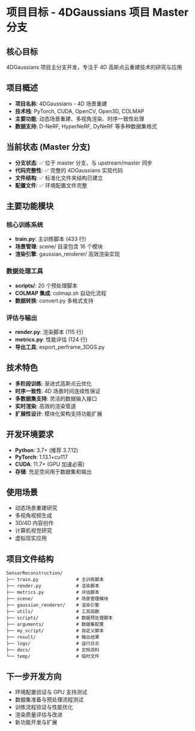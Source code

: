 # 项目目标 - 4DGaussians 项目 Master 分支

## 核心目标

4DGaussians 项目主分支开发，专注于 4D 高斯点云重建技术的研究与应用

## 项目概述

- **项目名称**: 4DGaussians - 4D 场景重建
- **技术栈**: PyTorch, CUDA, OpenCV, Open3D, COLMAP
- **主要功能**: 动态场景重建、多视角渲染、时序一致性处理
- **数据支持**: D-NeRF, HyperNeRF, DyNeRF 等多种数据集格式

## 当前状态 (Master 分支)

- **分支状态**: ✅ 位于 master 分支，与 upstream/master 同步
- **代码完整性**: ✅ 完整的 4DGaussians 实现代码
- **文件结构**: ✅ 标准化文件夹结构已建立
- **配置文件**: ✅ 环境配置文件完整

## 主要功能模块

### 核心训练系统

- **train.py**: 主训练脚本 (433 行)
- **场景管理**: scene/ 目录包含 16 个模块
- **渲染引擎**: gaussian_renderer/ 高效渲染实现

### 数据处理工具

- **scripts/**: 20 个预处理脚本
- **COLMAP 集成**: colmap.sh 自动化流程
- **数据转换**: convert.py 多格式支持

### 评估与输出

- **render.py**: 渲染脚本 (115 行)
- **metrics.py**: 性能评估 (124 行)
- **导出工具**: export_perframe_3DGS.py

## 技术特色

- **多阶段训练**: 渐进式高斯点云优化
- **时序一致性**: 4D 场景时间连续性保证
- **多数据集支持**: 灵活的数据输入接口
- **实时渲染**: 高效的渲染管道
- **扩展性设计**: 模块化架构支持功能扩展

## 开发环境要求

- **Python**: 3.7+ (推荐 3.7.12)
- **PyTorch**: 1.13.1+cu117
- **CUDA**: 11.7+ (GPU 加速必需)
- **存储**: 充足空间用于数据集和输出

## 使用场景

- 动态场景重建研究
- 多视角视频生成
- 3D/4D 内容创作
- 计算机视觉研究
- 虚拟现实应用

## 项目文件结构

```
SensorReconstruction/
├── train.py              # 主训练脚本
├── render.py             # 渲染脚本
├── metrics.py            # 评估脚本
├── scene/                # 场景管理模块
├── gaussian_renderer/    # 渲染引擎
├── utils/                # 工具函数
├── scripts/              # 数据预处理脚本
├── arguments/            # 数据集配置
├── my_script/            # 自定义脚本
├── result/               # 输出结果
├── logs/                 # 运行日志
├── docs/                 # 文档资料
└── temp/                 # 临时文件
```

## 下一步开发方向

- 环境配置验证与 GPU 支持测试
- 数据集准备与预处理流程测试
- 训练流程验证与性能优化
- 渲染质量评估与改进
- 新功能开发与扩展
